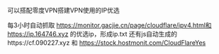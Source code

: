 可以搭配零度VPN搭建VPN使用的IP优选

每3小时自动抓取
https://monitor.gacjie.cn/page/cloudflare/ipv4.html和
 https://ip.164746.xyz
的优选ip，形成ip.txt 
还有js自动生成的https://cf.090227.xyz 和
https://stock.hostmonit.com/CloudFlareYes
